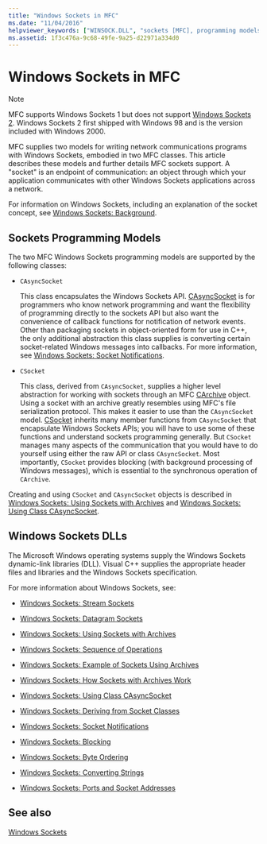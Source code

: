 ```yaml
---
title: "Windows Sockets in MFC"
ms.date: "11/04/2016"
helpviewer_keywords: ["WINSOCK.DLL", "sockets [MFC], programming models", "MFC, Windows Sockets", "Windows Sockets [MFC], MFC support", "Windows Sockets [MFC], programming models", "WSOCK32.DLL", "sockets [MFC], MFC"]
ms.assetid: 1f3c476a-9c68-49fe-9a25-d22971a334d0
---
```

# Windows Sockets in MFC

> [!NOTE]
>  MFC supports Windows Sockets 1 but does not support [Windows Sockets 2](/windows/win32/WinSock/windows-sockets-start-page-2). Windows Sockets 2 first shipped with Windows 98 and is the version included with Windows 2000.

MFC supplies two models for writing network communications programs with Windows Sockets, embodied in two MFC classes. This article describes these models and further details MFC sockets support. A "socket" is an endpoint of communication: an object through which your application communicates with other Windows Sockets applications across a network.

For information on Windows Sockets, including an explanation of the socket concept, see [Windows Sockets: Background](../mfc/windows-sockets-background.md).

## <a name="_core_sockets_programming_models"></a> Sockets Programming Models

The two MFC Windows Sockets programming models are supported by the following classes:

- `CAsyncSocket`

   This class encapsulates the Windows Sockets API. [CAsyncSocket](../mfc/reference/casyncsocket-class.md) is for programmers who know network programming and want the flexibility of programming directly to the sockets API but also want the convenience of callback functions for notification of network events. Other than packaging sockets in object-oriented form for use in C++, the only additional abstraction this class supplies is converting certain socket-related Windows messages into callbacks. For more information, see [Windows Sockets: Socket Notifications](../mfc/windows-sockets-socket-notifications.md).

- `CSocket`

   This class, derived from `CAsyncSocket`, supplies a higher level abstraction for working with sockets through an MFC [CArchive](../mfc/reference/carchive-class.md) object. Using a socket with an archive greatly resembles using MFC's file serialization protocol. This makes it easier to use than the `CAsyncSocket` model. [CSocket](../mfc/reference/csocket-class.md) inherits many member functions from `CAsyncSocket` that encapsulate Windows Sockets APIs; you will have to use some of these functions and understand sockets programming generally. But `CSocket` manages many aspects of the communication that you would have to do yourself using either the raw API or class `CAsyncSocket`. Most importantly, `CSocket` provides blocking (with background processing of Windows messages), which is essential to the synchronous operation of `CArchive`.

Creating and using `CSocket` and `CAsyncSocket` objects is described in [Windows Sockets: Using Sockets with Archives](../mfc/windows-sockets-using-sockets-with-archives.md) and [Windows Sockets: Using Class CAsyncSocket](../mfc/windows-sockets-using-class-casyncsocket.md).

## <a name="_core_mfc_socket_samples_and_windows_sockets_dlls"></a> Windows Sockets DLLs

The Microsoft Windows operating systems supply the Windows Sockets dynamic-link libraries (DLL). Visual C++ supplies the appropriate header files and libraries and the Windows Sockets specification.

For more information about Windows Sockets, see:

- [Windows Sockets: Stream Sockets](../mfc/windows-sockets-stream-sockets.md)

- [Windows Sockets: Datagram Sockets](../mfc/windows-sockets-datagram-sockets.md)

- [Windows Sockets: Using Sockets with Archives](../mfc/windows-sockets-using-sockets-with-archives.md)

- [Windows Sockets: Sequence of Operations](../mfc/windows-sockets-sequence-of-operations.md)

- [Windows Sockets: Example of Sockets Using Archives](../mfc/windows-sockets-example-of-sockets-using-archives.md)

- [Windows Sockets: How Sockets with Archives Work](../mfc/windows-sockets-how-sockets-with-archives-work.md)

- [Windows Sockets: Using Class CAsyncSocket](../mfc/windows-sockets-using-class-casyncsocket.md)

- [Windows Sockets: Deriving from Socket Classes](../mfc/windows-sockets-deriving-from-socket-classes.md)

- [Windows Sockets: Socket Notifications](../mfc/windows-sockets-socket-notifications.md)

- [Windows Sockets: Blocking](../mfc/windows-sockets-blocking.md)

- [Windows Sockets: Byte Ordering](../mfc/windows-sockets-byte-ordering.md)

- [Windows Sockets: Converting Strings](../mfc/windows-sockets-converting-strings.md)

- [Windows Sockets: Ports and Socket Addresses](../mfc/windows-sockets-ports-and-socket-addresses.md)

## See also

[Windows Sockets](../mfc/windows-sockets.md)
